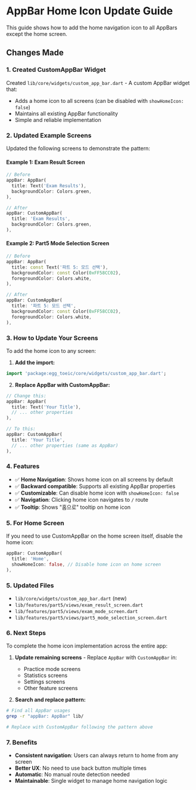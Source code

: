 # AppBar Home Icon Update Guide

This guide shows how to add the home navigation icon to all AppBars except the home screen.

## Changes Made

### 1. Created CustomAppBar Widget
Created `lib/core/widgets/custom_app_bar.dart` - A custom AppBar widget that:
- Adds a home icon to all screens (can be disabled with `showHomeIcon: false`)
- Maintains all existing AppBar functionality
- Simple and reliable implementation

### 2. Updated Example Screens
Updated the following screens to demonstrate the pattern:

#### Example 1: Exam Result Screen
```dart
// Before
appBar: AppBar(
  title: Text('Exam Results'),
  backgroundColor: Colors.green,
),

// After
appBar: CustomAppBar(
  title: 'Exam Results',
  backgroundColor: Colors.green,
),
```

#### Example 2: Part5 Mode Selection Screen
```dart
// Before
appBar: AppBar(
  title: const Text('파트 5: 모드 선택'),
  backgroundColor: const Color(0xFF58CC02),
  foregroundColor: Colors.white,
),

// After
appBar: CustomAppBar(
  title: '파트 5: 모드 선택',
  backgroundColor: const Color(0xFF58CC02),
  foregroundColor: Colors.white,
),
```

### 3. How to Update Your Screens

To add the home icon to any screen:

1. **Add the import:**
```dart
import 'package:egg_toeic/core/widgets/custom_app_bar.dart';
```

2. **Replace AppBar with CustomAppBar:**
```dart
// Change this:
appBar: AppBar(
  title: Text('Your Title'),
  // ... other properties
),

// To this:
appBar: CustomAppBar(
  title: 'Your Title',
  // ... other properties (same as AppBar)
),
```

### 4. Features
- ✅ **Home Navigation**: Shows home icon on all screens by default
- ✅ **Backward compatible**: Supports all existing AppBar properties
- ✅ **Customizable**: Can disable home icon with `showHomeIcon: false`
- ✅ **Navigation**: Clicking home icon navigates to `/` route
- ✅ **Tooltip**: Shows "홈으로" tooltip on home icon

### 5. For Home Screen
If you need to use CustomAppBar on the home screen itself, disable the home icon:
```dart
appBar: CustomAppBar(
  title: 'Home',
  showHomeIcon: false, // Disable home icon on home screen
),
```

### 5. Updated Files
- `lib/core/widgets/custom_app_bar.dart` (new)
- `lib/features/part5/views/exam_result_screen.dart`
- `lib/features/part5/views/exam_mode_screen.dart`
- `lib/features/part5/views/part5_mode_selection_screen.dart`

### 6. Next Steps
To complete the home icon implementation across the entire app:

1. **Update remaining screens** - Replace `AppBar` with `CustomAppBar` in:
   - Practice mode screens
   - Statistics screens
   - Settings screens
   - Other feature screens

2. **Search and replace pattern:**
```bash
# Find all AppBar usages
grep -r "appBar: AppBar" lib/

# Replace with CustomAppBar following the pattern above
```

### 7. Benefits
- **Consistent navigation**: Users can always return to home from any screen
- **Better UX**: No need to use back button multiple times
- **Automatic**: No manual route detection needed
- **Maintainable**: Single widget to manage home navigation logic